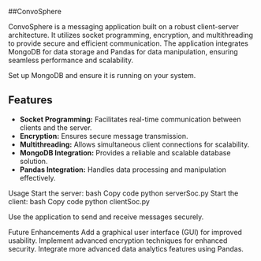 ##ConvoSphere

ConvoSphere is a messaging application built on a robust client-server architecture. It utilizes socket programming, encryption, and multithreading to provide secure and efficient communication. The application integrates MongoDB for data storage and Pandas for data manipulation, ensuring seamless performance and scalability.

Set up MongoDB and ensure it is running on your system.

## Features
- **Socket Programming:** Facilitates real-time communication between clients and the server.
- **Encryption:** Ensures secure message transmission.
- **Multithreading:** Allows simultaneous client connections for scalability.
- **MongoDB Integration:** Provides a reliable and scalable database solution.
- **Pandas Integration:** Handles data processing and manipulation effectively.


Usage
Start the server:
bash
Copy code
python serverSoc.py
Start the client:
bash
Copy code
python clientSoc.py

Use the application to send and receive messages securely.

Future Enhancements
Add a graphical user interface (GUI) for improved usability.
Implement advanced encryption techniques for enhanced security.
Integrate more advanced data analytics features using Pandas.
